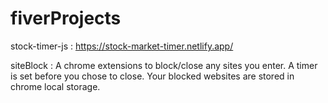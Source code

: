 # fiverProjects

stock-timer-js :
https://stock-market-timer.netlify.app/

siteBlock :
A chrome extensions to block/close any sites you enter. A timer is set before you chose to close. Your blocked websites are stored in chrome local storage.
